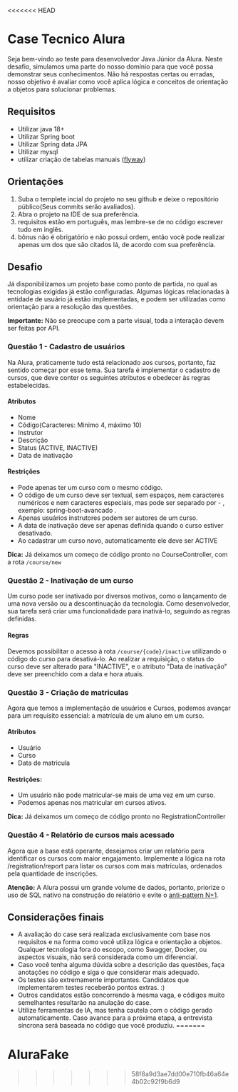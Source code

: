 <<<<<<< HEAD
# Case Tecnico Alura
Seja bem-vindo ao teste para desenvolvedor Java Júnior da Alura. Neste
desafio, simulamos uma parte do nosso domínio para que você possa demonstrar seus conhecimentos. 
Não há respostas certas ou erradas, nosso objetivo é avaliar como você aplica lógica e 
conceitos de orientação a objetos para solucionar problemas.

## Requisitos

- Utilizar java 18+
- Utilizar Spring boot
- Utilizar Spring data JPA
- Utilizar mysql
- utilizar criação de tabelas manuais ([flyway](https://www.baeldung.com/database-migrations-with-flyway))

## Orientações

1. Suba o templete incial do projeto no seu github e deixe o repositório público(Seus commits serão avaliados).
2. Abra o projeto na IDE de sua preferência.
3. requisitos estão em português, mas lembre-se de no código escrever tudo em inglês.
4. bônus não é obrigatório e não possui ordem, então você pode realizar apenas um dos que
   são citados lá, de acordo com sua preferência.

## Desafio

Já disponibilizamos um projeto base como ponto de partida, no qual as tecnologias exigidas já estão configuradas. 
Algumas lógicas relacionadas à entidade de usuário já estão implementadas, 
e podem ser utilizadas como orientação para a resolução das questões.

**Importante:** Não se preocupe com a parte visual, toda a interação devem ser feitas
por API.

### Questão 1 - Cadastro de usuários

Na Alura, praticamente tudo está relacionado aos cursos, portanto, faz sentido começar por esse tema. 
Sua tarefa é implementar o cadastro de cursos, que deve conter os seguintes atributos e obedecer às regras estabelecidas.

#### Atributos
- Nome
- Código(Caracteres: Minimo 4, máximo 10)
- Instrutor
- Descrição
- Status (ACTIVE, INACTIVE)
- Data de inativação

#### Restrições
- Pode apenas ter um curso com o mesmo código.
- O código de um curso deve ser textual, sem espaços, nem caracteres numéricos e nem
  caracteres especiais, mas pode ser separado por - , exemplo: spring-boot-avancado .
- Apenas usuários instrutores podem ser autores de um curso.
- A data de inativação deve ser apenas definida quando o curso estiver desativado.
- Ao cadastrar um curso novo, automaticamente ele deve ser ACTIVE

**Dica:** Já deixamos um começo de código pronto no CourseController, com a rota `/course/new`

### Questão 2 - Inativação de um curso
Um curso pode ser inativado por diversos motivos, como o lançamento de uma nova versão ou a descontinuação da tecnologia. 
Como desenvolvedor, sua tarefa será criar uma funcionalidade para inativá-lo, seguindo as regras definidas.

#### Regras
Devemos possibilitar o acesso à rota `/course/{code}/inactive` utilizando o código do curso para desativá-lo. 
Ao realizar a requisição, 
o status do curso deve ser alterado para "INACTIVE", e o atributo "Data de inativação" deve ser preenchido com a data e hora atuais.

### Questão 3 - Criação de matriculas
Agora que temos a implementação de usuários e Cursos, podemos avançar para um requisito essencial: a matrícula de um aluno em um curso.

#### Atributos
- Usuário
- Curso
- Data de matricula

#### Restrições:
- Um usuário não pode matricular-se mais de uma vez em um curso.
- Podemos apenas nos matricular em cursos ativos.

**Dica:** Já deixamos um começo de código pronto no RegistrationController

### Questão 4 - Relatório de cursos mais acessado

Agora que a base está operante, desejamos criar um relatório para identificar os cursos com maior engajamento. 
Implemente a lógica na rota /registration/report para listar os cursos com mais matrículas, ordenados pela quantidade de inscrições.

**Atenção:** A Alura possui um grande volume de dados, portanto, priorize o uso de SQL nativo na construção do relatório e 
evite o [anti-pattern N+1](https://semantix.ai/o-que-e-o-problema-n1/).

## Considerações finais

- A avaliação do case será realizada exclusivamente com base nos requisitos e na forma como você utiliza lógica e 
orientação a objetos. Qualquer tecnologia fora do escopo, como Swagger, Docker, ou aspectos visuais, 
não será considerada como um diferencial.
- Caso você tenha alguma dúvida sobre a descrição das questões, faça anotações no código e siga o que considerar mais adequado.
- Os testes são extremamente importantes. Candidatos que implementarem testes receberão pontos extras. :)
- Outros candidatos estão concorrendo à mesma vaga, e códigos muito semelhantes resultarão na anulação do case.
- Utilize ferramentas de IA, mas tenha cautela com o código gerado automaticamente. Caso avance para a próxima etapa, 
a entrevista síncrona será baseada no código que você produziu.
=======
# AluraFake
>>>>>>> 58f8a9d3ae7dd00e710fb46a64e4b02c92f9b6d9
